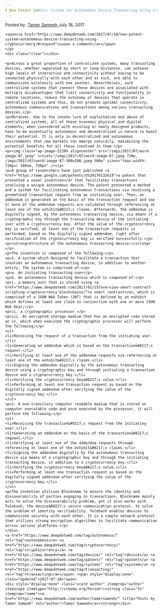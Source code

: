 ```yaml
---
A New Patent &#8211; System for Autonomous Device Transacting Using Cryptocurrency
---
```

<article class="post-listing post-21395 post type-post status-publish format-standard has-post-thumbnail hentry  tag-autonomous tag-cryptocurrency tag-device tag-patent tag-system tag-transacting">
    <div class="post-inner">
        <span>Posted by: <a href="https://www.deepdotweb.com/author/tamersameeh/" title="">Tamer Sameeh </a></span>
    <span>July 18, 2017</span>
    
    <span><a href="https://www.deepdotweb.com/2017/07/18/new-patent-system-autonomous-device-transacting-using-cryptocurrency/#respond">Leave a comment</a></span>
    </p>
    <div class="clear"></div>
    
    <p>Across a great proportion of centralized systems, many transacting devices, whether separated by short or long distances, can achieve high levels of interaction and connectivity without having to be connected physically with each other and as such, are able to communicate wirelessly with one another. Nevertheless, such centralized systems that connect these devices are associated with multiple disadvantages that limit connectivity and functionality in remote locations, reduce the autonomy of devices that operate in centralized systems and thus, do not promote optimal connectivity, autonomous communications and transactions among various transacting devices.</p>
    <p>Moreover, due to the innate lure of exploitation and abuse of centralized systems, all of these economic physical and digital elements, when considered with existing or newly designed products, have to be essentially autonomous and decentralized in nature to boost their potential. It is only in decentralized and autonomous environments that new markets can emerge naturally, maximizing the potential benefits for all those involved in them.</p>
    <p><img class="wp-image-21399 aligncenter" src="/imgs/2017/07/word-image-87.jpeg" srcset="/imgs/2017/07/word-image-87.jpeg 720w, /imgs/2017/07/word-image-87-300x200.jpeg 300w" sizes="(max-width: 720px) 100vw, 720px" /></p>
    <p>A group of researchers have just published <a href="https://www.google.com/patents/US20170132619">a patent that presented a novel invention</a> that facilitates transactions involving a unique autonomous device. The patent presented a method and a system for facilitating autonomous transactions via receiving a predefined transaction request from an initiating user. Then, an addendum is generated on the basis of the transaction request and one or more of the addendum requests are validated through referencing at least one of the exhibit&#8217;s claims. Afterwards, the addendum is digitally signed, by the autonomous transacting device, via means of a cryptographic key through the transacting device of the initiating user with a cryptocurrency key. After the value of the cryptocurrency key is verified, at least one of the transaction requests is performed, based on the digitally signed addendum, right after verification of the cryptocurrency key is verified successfully.</p>
    <p><strong>Structure of the autonomous transacting device:</strong></p>
    <p>The invention is composed of the following:</p>
    <p>1. A system which designed to facilitate a transaction that involves an autonomous transacting device, in addition to another entity. The system is comprised of:</p>
    <p>a. An initiating transacting user</p>
    <p>b. An autonomous transacting device which is composed of:</p>
    <p>i. a memory unit that is stored using <a href="https://www.deepdotweb.com/2017/01/15/overview-smart-contract-scripting-cryptocurrency-blockchains/">a smart contract</a>, which is comprised of a JSON Web Token (JWT) that is defined by an exhibit which defines at least one claim in conjunction with one or more JSON Web Keys;</p>
    <p>ii. a cryptographic processor.</p>
    <p>iii. An encrypted storage medium that has an encrypted code stored on it, which when executed the cryptographic processor will perform the following:</p>
    <ul>
    <li>Receiving the request of a transaction from the initiating user.</li>
    <li>Generating an addendum which is based on the transaction&#8217;s request.</li>
    <li>Verifying at least one of the addendum requests via referencing at least one of the exhibit&#8217;s claims.</li>
    <li>Signing the addendum digitally by the autonomous transacting device using a cryptographic key and through initiating a transaction device and a cryptocurrency key.</li>
    <li>Verifying the cryptocurrency key&#8217;s value.</li>
    <li>Performing at least one transaction request as based on the digitally signed addendum after verifying the value of the cryptocurrency key.</li>
    </ul>
    <p>2. A non-transitory computer readable medium that is stored on computer executable code and once executed by the processor, it will perform the following:</p>
    <ul>
    <li>Receiving the transaction&#8217;s request from the initiating user.</li>
    <li>Generating an addendum on the basis of the transaction&#8217;s request.</li>
    <li>Verifying at least one of the addendum requests through referencing at least one of the exhibit&#8217;s claims.</li>
    <li>Signing the addendum digitally by the autonomous transacting device via means of a cryptographic key and through the initiating transacting device, in addition to a cryptocurrency key.</li>
    <li>Verifying the cryptocurrency key&#8217;s value.</li>
    <li>Performing at least one transaction request as based on the digitally signed addendum after verifying the value of the cryptocurrency key.</li>
    </ul>
    <p>The invention utilizes Blockname to ensure the identity and discoverability of parties engaging in transactions. Blockname mainly acts to solve the discoverability problem, yet it also works with Telehash, the device&#8217;s secure communication protocol, to solve the problem of identity verifiability. Telehash enables devices to communicate securely with each other. It is a simple network protocol that utilizes strong encryption algorithms to facilitate communication across various platforms.</p>
    </div>
    <a href="https://www.deepdotweb.com/tag/autonomous/" rel="tag">autonomous</a> <a href="https://www.deepdotweb.com/tag/cryptocurrency/" rel="tag">cryptocurrency</a> <a href="https://www.deepdotweb.com/tag/device/" rel="tag">device</a> <a href="https://www.deepdotweb.com/tag/patent/" rel="tag">patent</a> <a href="https://www.deepdotweb.com/tag/system/" rel="tag">system</a> <a href="https://www.deepdotweb.com/tag/transacting/" rel="tag">transacting</a></span> <span style="display:none" class="updated">2017-07-18</span>
    <div style="display:none" class="vcard author" itemprop="author" itemscope itemtype="http://schema.org/Person"><strong class="fn" itemprop="name"><a href="https://www.deepdotweb.com/author/tamersameeh/" title="Posts by Tamer Sameeh" rel="author">Tamer Sameeh</a></strong></div>
    
